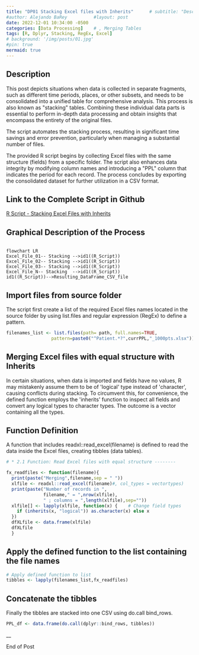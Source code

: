 ```yaml
---
title: "DP01 Stacking Excel files with Inherits"      # subtitle: "Description of R Scripts for data processing."
#author: Alejando BaRey          #layout: post
date: 2022-12-01 10:34:00 -0500
categories: [Data Processing]    # , Merging Tables
tags: [R, Dplyr, Stacking, RegEx, Excel]
# background: '/img/posts/01.jpg'
#pin: true
mermaid: true
---
```


<!-- Reviewed 2023/08/08 -->

## Description 

This post depicts situations when data is collected in separate fragments, such as different time periods, places, or other subsets, and needs to be consolidated into a unified table for comprehensive analysis. This process is also known as "stacking" tables. Combining these individual data parts is essential to perform in-depth data processing and obtain insights that encompass the entirety of the original files.

The script automates the stacking process, resulting in significant time savings and error prevention, particularly when managing a substantial number of files.

The provided R script begins by collecting Excel files with the same structure (fields) from a specific folder. The script also enhances data integrity by modifying column names and introducing a "PPL" column that indicates the period for each record. The process concludes by exporting the consolidated dataset for further utilization in a CSV format.

## Link to the Complete Script in Github

[R Script - Stacking Excel Files with Inherits](https://github.com/albarey33/Data_Analysis_R/blob/main/01%20Merging%20Excel%20files%20with%20equal%20structure%20with%20inherit.R)



<!--- #### Brief Description:  {: width="832" height="505" } -->

## Graphical Description of the Process

```mermaid

flowchart LR
Excel_File_01-- Stacking -->id1((R_Script))
Excel_File_02-- Stacking -->id1((R_Script))
Excel_File_03-- Stacking -->id1((R_Script))
Excel_File_N-- Stacking  -->id1((R_Script))
id1((R_Script))-->Resulting_DataFrame_CSV_file

```



## Import files from source folder

The script first create a list of the required Excel files names located in the source folder by using list.files and regular expression (RegEx) to define a pattern. 

```R
filenames_list <- list.files(path= path, full.names=TRUE, 
                 pattern=paste0("^Patient.*?",currPPL,"_1000pts.xlsx"))   # pattern using RegEx
```

## Merging Excel files with equal structure with Inherits

In certain situations, when data is imported and fields have no values, R may mistakenly assume them to be of 'logical' type instead of 'character', causing conflicts during stacking. To circumvent this, for convenience, the defined function employs the 'inherits' function to inspect all fields and convert any logical types to character types. The outcome is a vector containing all the types.

## Function Definition

A function that includes readxl::read_excel(filename) is defined to read the data inside the Excel files, creating tibbles (data tables).  

```R
# * 2.1 Function: Read Excel files with equal structure --------

fx_readfiles <- function(filename){   
  print(paste("Merging",filename,sep = " "))
  xlfile <- readxl::read_excel(filename)#, col_types = vectortypes)
  print(paste("Number of records in ",
              filename," = ",nrow(xlfile),
              " ; columns = ",length(xlfile),sep=""))
  xlfile[] <- lapply(xlfile, function(x) {    # Change field types
    if (inherits(x, "logical")) as.character(x) else x
  })
  dfXLfile <- data.frame(xlfile)
  dfXLfile
  }
```

## Apply the defined function to the list containing the file names

```R
# Apply defined function to list
tibbles <- lapply(filenames_list,fx_readfiles)
```

## Concatenate the tibbles
Finally the tibbles are stacked into one CSV using do.call bind_rows.

```R
PPL_df <- data.frame(do.call(dplyr::bind_rows, tibbles))
```


__

End of Post


